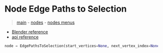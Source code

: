 # Node Edge Paths to Selection

> [main](../structure.md) - [nodes](nodes.md) - [nodes menus](nodes_menus.md)

- [Blender reference](https://docs.blender.org/manual/en/latest/modeling/geometry_nodes/mesh/edge_paths_to_selection.html)
 - [api reference]({node.blender_python_ref})

```python
node = EdgePathsToSelection(start_vertices=None, next_vertex_index=None)```
